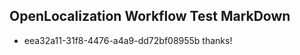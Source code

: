 ## OpenLocalization Workflow Test MarkDown
* eea32a11-31f8-4476-a4a9-dd72bf08955b thanks!

<!--HONumber=Aug16_HO3-->


